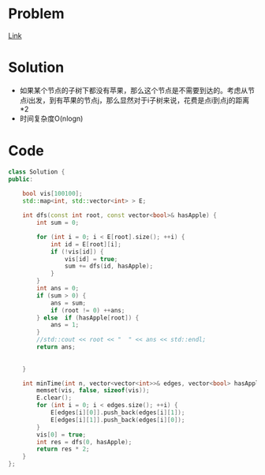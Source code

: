 # Problem
[Link](https://leetcode-cn.com/problems/minimum-time-to-collect-all-apples-in-a-tree/)

# Solution
* 如果某个节点的子树下都没有苹果，那么这个节点是不需要到达的。考虑从节点i出发，到有苹果的节点j，那么显然对于i子树来说，花费是点i到点j的距离*2
* 时间复杂度O(nlogn)

# Code
```cpp
class Solution {
public:
    
	bool vis[100100];
	std::map<int, std::vector<int> > E;

	int dfs(const int root, const vector<bool>& hasApple) {
		int sum = 0;

		for (int i = 0; i < E[root].size(); ++i) {
			int id = E[root][i];
			if (!vis[id]) {
				vis[id] = true;
				sum += dfs(id, hasApple);
			}
		}
		int ans = 0;
		if (sum > 0) {
			ans = sum;
			if (root != 0) ++ans;
		} else  if (hasApple[root]) {
			ans = 1;
		}
		//std::cout << root << "  " << ans << std::endl;
		return ans;
		
		
	}

	int minTime(int n, vector<vector<int>>& edges, vector<bool> hasApple) {
		memset(vis, false, sizeof(vis));
		E.clear();
		for (int i = 0; i < edges.size(); ++i) {
			E[edges[i][0]].push_back(edges[i][1]);
			E[edges[i][1]].push_back(edges[i][0]);
		}
		vis[0] = true;
		int res = dfs(0, hasApple);
		return res * 2;
	}
};
```